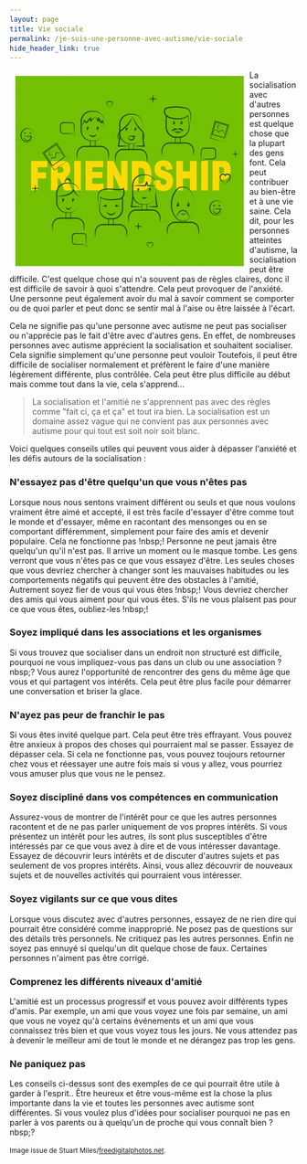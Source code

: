 ```yaml
---
layout: page
title: Vie sociale
permalink: /je-suis-une-personne-avec-autisme/vie-sociale
hide_header_link: true
---
```


<img src="/assets/pages/personal/vie-sociale/ID-100456462.jpg" style="float:left; padding: 10px;" alt="ID-100456462" />

La socialisation avec d'autres personnes est quelque
chose que la plupart des gens font. Cela peut contribuer au bien-être et à une vie saine.
Cela dit, pour les personnes atteintes d'autisme, la socialisation peut être difficile.
C'est quelque chose qui n'a souvent pas de règles claires,
donc il est difficile de savoir à quoi s'attendre.
Cela peut provoquer de l'anxiété. Une personne peut également avoir du mal à savoir
comment se comporter ou de quoi parler et peut
donc se sentir mal à l'aise ou être laissée à l'écart.

Cela ne signifie pas qu'une personne avec autisme ne peut pas
socialiser ou n'apprécie pas le fait d'être avec d'autres gens.
En effet, de nombreuses personnes avec autisme apprécient
la socialisation et souhaitent socialiser.
Cela signifie simplement qu'une personne peut vouloir 
Toutefois, il peut être difficile de socialiser normalement et préfèrent le faire
d'une manière légèrement différente, plus contrôlée. Cela 
peut être plus difficile au début mais comme tout dans la vie, cela s'apprend…


<blockquote>
La socialisation et l'amitié ne s'apprennent pas avec des règles comme
"fait ci, ça et ça" et tout ira bien.
La socialisation est un domaine assez vague qui ne convient pas aux personnes avec
autisme pour qui tout est soit noir soit blanc.
</blockquote>


Voici quelques conseils utiles qui peuvent vous aider à dépasser l'anxiété et les défis autours de la socialisation :

### N'essayez pas d'être quelqu'un que vous n'êtes pas
Lorsque nous nous sentons vraiment différent
ou seuls et que nous voulons vraiment être aimé et accepté, il est très
facile d'essayer d'être comme tout le monde et d'essayer, même en racontant
des mensonges ou en se comportant différemment, simplement pour
faire des amis et devenir populaire. Cela ne fonctionne pas !nbsp;! Personne 
ne peut jamais être quelqu'un qu'il n'est pas. Il arrive un moment ou le masque tombe.
Les gens verront que vous n'êtes pas ce que vous
essayez d'être.
Les seules choses que vous devriez chercher à changer sont les
mauvaises habitudes ou les comportements négatifs qui peuvent être des obstacles à l'amitié,
Autrement soyez fier de vous qui vous êtes !nbsp;!
Vous devriez chercher des amis qui vous aiment pour qui vous êtes.
S'ils ne vous plaisent pas pour ce que vous êtes, oubliez-les !nbsp;!

### Soyez impliqué dans les associations et les organismes

Si vous trouvez que socialiser dans un endroit non structuré est difficile, pourquoi ne vous
impliquez-vous pas dans un club ou une association ?nbsp;?
Vous aurez l'opportunité de rencontrer des gens du même âge que vous et qui partagent vos intérêts.
Cela peut être plus facile pour démarrer une conversation et briser la glace.

### N'ayez pas peur de franchir le pas

Si vous êtes invité quelque part. Cela peut être très effrayant. Vous pouvez être anxieux à propos
des choses qui pourraient mal se passer. Essayez de dépasser cela. Si cela ne fonctionne pas,
vous pouvez toujours retourner chez vous et réessayer une autre fois mais si vous y allez,
vous pourriez vous amuser plus que vous ne le pensez.

### Soyez discipliné dans vos compétences en communication

Assurez-vous de montrer de l'intérêt pour ce que les autres personnes racontent
et de ne pas parler uniquement de vos propres intérêts.
Si vous présentez un intérêt pour les autres, ils sont plus susceptibles d'être intéressés
par ce que vous avez à dire et de vous intéresser davantage.
Essayez de découvrir leurs intérêts et de discuter d'autres
sujets et pas seulement de vos propres intérêts. Ainsi, vous
allez découvrir de nouveaux sujets et de nouvelles
activités qui pourraient vous intéresser.

### Soyez vigilants sur ce que vous dites

Lorsque vous discutez avec d'autres personnes, essayez de ne rien dire qui pourrait être considéré comme inapproprié.
Ne posez pas de questions sur des détails très personnels.
Ne critiquez pas les autres personnes.
Enfin ne soyez pas ennuyé si quelqu'un dit quelque chose de faux. Certaines personnes n'aiment pas être corrigé.

### Comprenez les différents niveaux d'amitié

L'amitié est un processus progressif et vous pouvez avoir différents types d'amis.
Par exemple, un ami que vous voyez une fois par semaine, un ami que vous ne voyez qu'à certains événements et un ami que vous connaissez très bien et que vous voyez tous les jours.
Ne vous attendez pas à devenir le meilleur ami de tout le monde et ne dérangez pas trop les gens.

### Ne paniquez pas

Les conseils ci-dessus sont des exemples de ce qui pourrait être utile
à garder à l'esprit..
Être heureux et être vous-même est la chose la plus importante dans la vie
et toutes les personnes avec autisme sont différentes.
Si vous voulez plus d'idées pour socialiser pourquoi ne pas en parler à vos parents
ou à quelqu'un de proche qui vous connaît bien ?nbsp;?

<small>Image issue de Stuart Miles/<a href="http://www.freedigitalphotos.net">freedigitalphotos.net</a>.</small>

